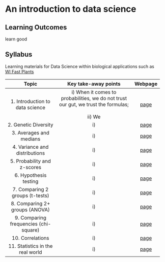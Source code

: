 # An introduction to data science

## Learning Outcomes
learn good

## Syllabus
Learning materials for Data Science within biological applications such as [WI Fast Plants](https://fastplants.org )




| Topic | Key take-away points | Webpage |
| :---:   | :---: | :---:       |
| 1. Introduction to data science | i) When it comes to probabilities, we do not trust our gut, we trust the formulas; <br> <br>  ii) We | [page](https://benrushscience.github.io/learning-data-science//pages/1-introduction.html) | 
| 2. Genetic Diversity | i)   |  [page](https://benrushscience.github.io/learning-data-science//pages/2-genetic-diversity.html) | 
| 3. Averages and medians | i)   |  [page](https://benrushscience.github.io/learning-data-science//pages/3-averages-and-medians.html) |
| 4. Variance and distributions | i)   |  [page](https://benrushscience.github.io/learning-data-science/pages/4-variance-and-distributions.html) |
| 5. Probability and z-scores | i)   |  [page](https://benrushscience.github.io/learning-data-science/pages/5-probability-and-z-scores.html) |
| 6. Hypothesis testing | i)   |  [page](https://benrushscience.github.io/learning-data-science/pages/6-hypothesis-testing.html) |
| 7. Comparing 2 groups (t-tests) | i)   |  [page](https://benrushscience.github.io/learning-data-science/pages/7-comparing-2-groups.html) |
| 8. Comparing 2+ groups (ANOVA) | i)   |  [page](https://benrushscience.github.io/learning-data-science/pages/8-comparing-2+-groups.html) |
| 9. Comparing frequencies (chi-square) | i)   |  [page](https://benrushscience.github.io/learning-data-science/pages/9-comparing-frequencies.html) |
| 10. Correlations | i)   |  [page](https://benrushscience.github.io/learning-data-science/pages/10-correlations.html) |
| 11. Statistics in the real world | i)   |  [page](https://benrushscience.github.io/learning-data-science/pages/11-statistics-in-the-real-world.html) |
